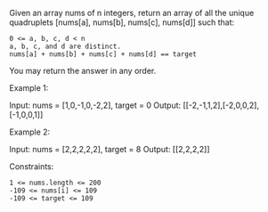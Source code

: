 Given an array nums of n integers, return an array of all the unique quadruplets [nums[a], nums[b], nums[c], nums[d]] such that:

    0 <= a, b, c, d < n
    a, b, c, and d are distinct.
    nums[a] + nums[b] + nums[c] + nums[d] == target

You may return the answer in any order.

 

Example 1:

Input: nums = [1,0,-1,0,-2,2], target = 0
Output: [[-2,-1,1,2],[-2,0,0,2],[-1,0,0,1]]

Example 2:

Input: nums = [2,2,2,2,2], target = 8
Output: [[2,2,2,2]]

 

Constraints:

    1 <= nums.length <= 200
    -109 <= nums[i] <= 109
    -109 <= target <= 109


